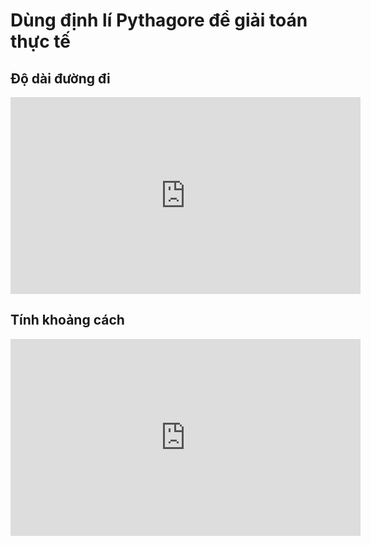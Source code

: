 # Dùng định lí Pythagore để giải toán thực tế
## Độ dài đường đi
<iframe width="560" height="315" src="https://www.youtube.com/embed/uAjU2_UDdlU?si=XQ6U44uey-97ZKvO" title="YouTube video player" frameborder="0" allow="accelerometer; autoplay; clipboard-write; encrypted-media; gyroscope; picture-in-picture; web-share" referrerpolicy="strict-origin-when-cross-origin" allowfullscreen></iframe>

## Tính khoảng cách
<iframe width="560" height="315" src="https://www.youtube.com/embed/rxrhtYP2D58?si=UD4zj7roPGt6Kllh" title="YouTube video player" frameborder="0" allow="accelerometer; autoplay; clipboard-write; encrypted-media; gyroscope; picture-in-picture; web-share" referrerpolicy="strict-origin-when-cross-origin" allowfullscreen></iframe>